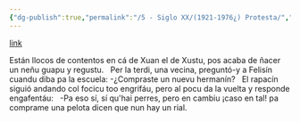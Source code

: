 ```yaml
---
{"dg-publish":true,"permalink":"/5 - Siglo XX/(1921-1976¿) Protesta/","tags":["#Siglo_20","central","Aller","José_Campo_Castañón","escrito","poema"]}
---
```


[link](https://asturies.com/sites/default/files/escritores/protesta.txt)

Están llocos de contentos
en cá de Xuan el de Xustu,
pos acaba de ñacer
un neñu guapu y regustu.
 
Per la terdi, una vecina,
preguntó-y a Felisín
cuandu diba pa la escuela:
-¿Compraste un nuevu hermanín?
 
El rapacín siguió andando
col focicu too engrifáu,
pero al pocu da la vuelta
y responde engafentáu:
 
-Pa eso sí, sí qu'hai perres,
pero en cambiu ¡caso en tal!
pa comprame una pelota
dicen que nun hay un rial.